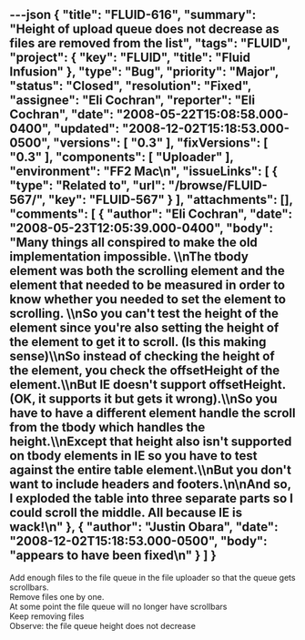 ---json
{
  "title": "FLUID-616",
  "summary": "Height of upload queue does not decrease as files are removed from the list",
  "tags": "FLUID",
  "project": {
    "key": "FLUID",
    "title": "Fluid Infusion"
  },
  "type": "Bug",
  "priority": "Major",
  "status": "Closed",
  "resolution": "Fixed",
  "assignee": "Eli Cochran",
  "reporter": "Eli Cochran",
  "date": "2008-05-22T15:08:58.000-0400",
  "updated": "2008-12-02T15:18:53.000-0500",
  "versions": [
    "0.3"
  ],
  "fixVersions": [
    "0.3"
  ],
  "components": [
    "Uploader"
  ],
  "environment": "FF2 Mac\n",
  "issueLinks": [
    {
      "type": "Related to",
      "url": "/browse/FLUID-567/",
      "key": "FLUID-567"
    }
  ],
  "attachments": [],
  "comments": [
    {
      "author": "Eli Cochran",
      "date": "2008-05-23T12:05:39.000-0400",
      "body": "Many things all conspired to make the old implementation impossible. \\\nThe tbody element was both the scrolling element and the element that needed to be measured in order to know whether you needed to set the element to scrolling. \\\nSo you can't test the height of the element since you're also setting the height of the element to get it to scroll. (Is this making sense)\\\nSo instead of checking the height of the element, you check the offsetHeight of the element.\\\nBut IE doesn't support offsetHeight. (OK, it supports it but gets it wrong).\\\nSo you have to have a different element handle the scroll from the tbody which handles the height.\\\nExcept that height also isn't supported on tbody elements in IE so you have to test against the entire table element.\\\nBut you don't want to include headers and footers.\n\nAnd so, I exploded the table into three separate parts so I could scroll the middle. All because IE is wack!\n"
    },
    {
      "author": "Justin Obara",
      "date": "2008-12-02T15:18:53.000-0500",
      "body": "appears to have been fixed\n"
    }
  ]
}
---
Add enough files to the file queue in the file uploader so that the queue gets scrollbars.\
Remove files one by one.\
At some point the file queue will no longer have scrollbars\
Keep removing files\
Observe: the file queue height does not decrease

        